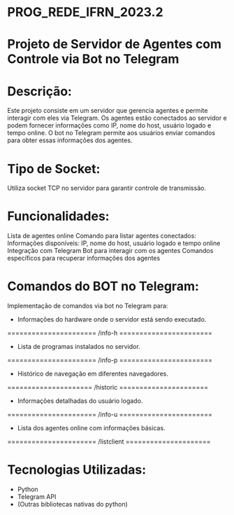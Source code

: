 # PROG_REDE_IFRN_2023.2

# Projeto de Servidor de Agentes com Controle via Bot no Telegram

# Descrição:
  Este projeto consiste em um servidor que gerencia agentes e permite interagir com eles via Telegram. 
  Os agentes estão conectados ao servidor e podem fornecer informações como IP, nome do host, usuário logado e tempo online. 
  O bot no Telegram permite aos usuários enviar comandos para obter essas informações dos agentes.

# Tipo de Socket:
  Utiliza socket TCP no servidor para garantir controle de transmissão.

# Funcionalidades:
  Lista de agentes online
  Comando para listar agentes conectados: 
  Informações disponíveis: IP, nome do host, usuário logado e tempo online
  Integração com Telegram
  Bot para interagir com os agentes
  Comandos específicos para recuperar informações dos agentes

# Comandos do BOT no Telegram:
 Implementação de comandos via bot no Telegram para:
  - Informações do hardware onde o servidor está sendo executado.

  ====================== /info-h =======================
  - Lista de programas instalados no servidor.

  ====================== /info-p =======================
  - Histórico de navegação em diferentes navegadores.

  ===================== /historic ======================
  - Informações detalhadas do usuário logado.

  ====================== /info-u =======================
  - Lista dos agentes online com informações básicas.

  ====================== /listclient =====================

# Tecnologias Utilizadas:
- Python
- Telegram API
- (Outras bibliotecas nativas do python)

